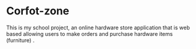 # Corfot-zone
This is my school project, an online hardware store application that is web based allowing users to make orders and purchase hardware items (furniture) .
